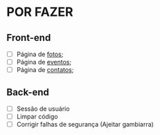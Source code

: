 # POR FAZER

## Front-end
- [ ] Página de [fotos](fotos.php);
- [ ] Página de [eventos](eventos.php);
- [ ] Página de [contatos](contatos.php);

## Back-end
- [ ] Sessão de usuário
- [ ] Limpar código
- [ ] Corrigir falhas de segurança (Ajeitar gambiarra)